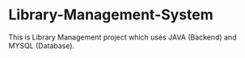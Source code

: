 # Library-Management-System
This is Library Management project which uses JAVA (Backend) and MYSQL (Database).
